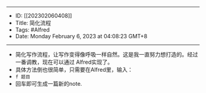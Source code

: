 - --
- ID: [[202302060408]]
- Title: 简化流程
- Tags: #Alfred
- Date: Monday February 6, 2023 at 04:08:23 GMT+8
- --
- 简化写作流程，让写作变得像呼吸一样自然。这是我一直努力想打造的。经过一番调教，现在可以通过 Alfred实现了。
- 具体方法倒也很简单，只需要在Alfred里，输入：
- `f 题目`
- 回车即可生成一篇新的note.

